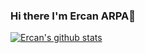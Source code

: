### Hi there I'm Ercan ARPA👋

<!--
**ErcanArpa/ErcanArpa** is a ✨ _special_ ✨ repository because its `README.md` (this file) appears on your GitHub profile.

Here are some ideas to get you started:

- 🔭 I’m currently working on ...
- 🌱 I’m currently learning ...
- 👯 I’m looking to collaborate on ...
- 🤔 I’m looking for help with ...
- 💬 Ask me about ...
- 📫 How to reach me: ...
- 😄 Pronouns: ...
- ⚡ Fun fact: ...
-->

[![Ercan's github stats](https://github-readme-stats.vercel.app/api?username=ErcanArpa&count_private=true&show_icons=true&theme=radical&hide_rank=false)](https://github.com/anuraghazra/github-readme-stats)

